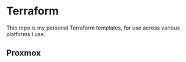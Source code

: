 # Terraform 

This repo is my personal Terraform templates, for use across various platforms I use. 

## Proxmox